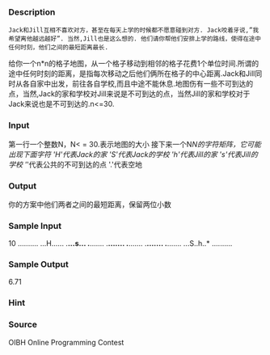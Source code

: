 
### Description
    Jack和Jill互相不喜欢对方，甚至在每天上学的时候都不愿意碰到对方. Jack咬着牙说,”我希望离他越远越好”. 当然,Jill也是这么想的. 他们请你帮他们安排上学的路线，使得在途中任何时刻，他们之间的最短距离最长.
给你一个n*n的格子地图，从一个格子移动到相邻的格子花费1个单位时间.所谓的途中任何时刻的距离，是指每次移动之后他们俩所在格子的中心距离.Jack和Jill同时从各自家中出发，前往各自学校,而且中途不能休息.地图伤有一些不可到达的点，当然,Jack的家和学校对Jill来说是不可到达的点，当然Jill的家和学校对于Jack来说也是不可到达的.n<=30.

### Input
第一行一个整数N，N< = 30.表示地图的大小
接下来一个N*N的字符矩阵，它可能出现下面字符
'H'代表Jack的家
'S'代表Jack的学校
'h'代表Jill的家
's'代表Jill的学校
'*'代表公共的不可到达的点
'.'代表空地
### Output
你的方案中他们两者之间的最短距离，保留两位小数
### Sample Input
10
..........
...H......
.**...s...
.**.......
.**.......
.**.......
.**.......
.**.......
...S..h..*
..........

### Sample Output
6.71

### Hint

### Source
OIBH Online Programming Contest